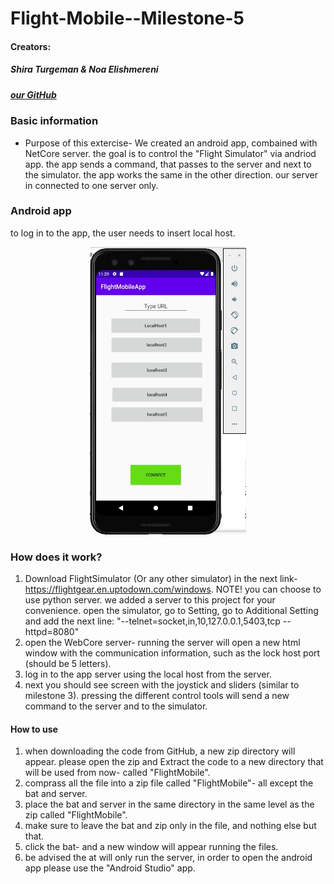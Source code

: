 # Flight-Mobile--Milestone-5


#### Creators: 
##### Shira Turgeman & Noa Elishmereni
#####  [our GitHub](https://github.com/noaElish/Flight-Mobile--Milestone-5)

### **Basic information**
* Purpose of this extercise-
We created an android app, combained with NetCore server.
the goal is to control the "Flight Simulator" via andriod app. the app sends a command, that passes to the server and next to the simulator.
the app works the same in the other direction. 
our server in connected to one server only.

### **Android app**
to log in to the app, the user needs to insert local host.

 <p align="center">
 <img src=".\android.png" width="250" height="460">
</p>

### **How does it work?**
1. Download FlightSimulator (Or any other simulator) in the next link- https://flightgear.en.uptodown.com/windows.
NOTE! you can choose to use python server. we added a server to this project for your convenience.
open the simulator, go to Setting, go to Additional Setting and add the next line: 
"--telnet=socket,in,10,127.0.0.1,5403,tcp --httpd=8080"
2. open the WebCore server- running the server will open a new html window with the communication information, such as the lock host port (should be 5 letters).
3. log in to the app server using the local host from the server. 
4. next you should see screen with the joystick and sliders (similar to milestone 3). 
pressing the different control tools will send a new command to the server and to the simulator. 


#### **How to use**
1. when downloading the code from GitHub, a new zip directory will appear. 
please open the zip and Extract the code to a new directory that will be used from now- called "FlightMobile".
2. comprass all the file into a zip file called "FlightMobile"- all except the bat and server.
3. place the bat and server in the same directory in the same level as the zip called "FlightMobile".
4. make sure to leave the bat and zip only in the file, and nothing else but that. 
5. click the bat- and a new window will appear running the files. 
6. be advised the at will only run the server, in order to open the android app please use the "Android Studio" app.


